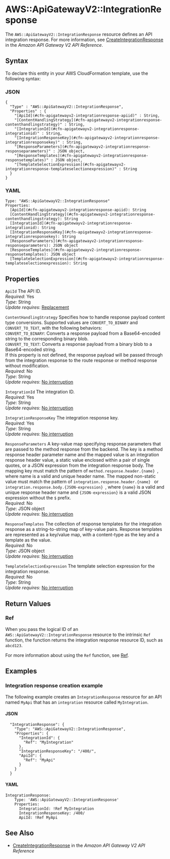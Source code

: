 # AWS::ApiGatewayV2::IntegrationResponse<a name="aws-resource-apigatewayv2-integrationresponse"></a>

The `AWS::ApiGatewayV2::IntegrationResponse` resource defines an API integration response\. For more information, see [CreateIntegrationResponse](https://docs.aws.amazon.com//apigatewayv2/latest/api-reference/apis-apiid-integrations-integrationid-integrationresponses.html#CreateIntegrationResponse) in the *Amazon API Gateway V2 API Reference*\.

## Syntax<a name="aws-resource-apigatewayv2-integrationresponse-syntax"></a>

To declare this entity in your AWS CloudFormation template, use the following syntax:

### JSON<a name="aws-resource-apigatewayv2-integrationresponse-syntax.json"></a>

```
{
  "Type" : "AWS::ApiGatewayV2::IntegrationResponse",
  "Properties" : {
    "[ApiId](#cfn-apigatewayv2-integrationresponse-apiid)" : String,
    "[ContentHandlingStrategy](#cfn-apigatewayv2-integrationresponse-contenthandlingstrategy)" : String,
    "[IntegrationId](#cfn-apigatewayv2-integrationresponse-integrationid)" : String,
    "[IntegrationResponseKey](#cfn-apigatewayv2-integrationresponse-integrationresponsekey)" : String,
    "[ResponseParameters](#cfn-apigatewayv2-integrationresponse-responseparameters)" : JSON object,
    "[ResponseTemplates](#cfn-apigatewayv2-integrationresponse-responsetemplates)" : JSON object,
    "[TemplateSelectionExpression](#cfn-apigatewayv2-integrationresponse-templateselectionexpression)" : String
  }
}
```

### YAML<a name="aws-resource-apigatewayv2-integrationresponse-syntax.yaml"></a>

```
Type: "AWS::ApiGatewayV2::IntegrationResponse"
Properties:
  [ApiId](#cfn-apigatewayv2-integrationresponse-apiid): String
  [ContentHandlingStrategy](#cfn-apigatewayv2-integrationresponse-contenthandlingstrategy): String
  [IntegrationId](#cfn-apigatewayv2-integrationresponse-integrationid): String
  [IntegrationResponseKey](#cfn-apigatewayv2-integrationresponse-integrationresponsekey): String
  [ResponseParameters](#cfn-apigatewayv2-integrationresponse-responseparameters): JSON object
  [ResponseTemplates](#cfn-apigatewayv2-integrationresponse-responsetemplates): JSON object
  [TemplateSelectionExpression](#cfn-apigatewayv2-integrationresponse-templateselectionexpression): String
```

## Properties<a name="aws-resource-apigatewayv2-integrationresponse-properties"></a>

`ApiId`  <a name="cfn-apigatewayv2-integrationresponse-apiid"></a>
The API ID\.  
 *Required*: Yes  
 *Type*: String  
 *Update requires*: [Replacement](using-cfn-updating-stacks-update-behaviors.md#update-replacement) 

`ContentHandlingStrategy`  <a name="cfn-apigatewayv2-integrationresponse-contenthandlingstrategy"></a>
Specifies how to handle response payload content type conversions\. Supported values are `CONVERT_TO_BINARY` and `CONVERT_TO_TEXT`, with the following behaviors:  
 `CONVERT_TO_BINARY`: Converts a response payload from a Base64\-encoded string to the corresponding binary blob\.  
 `CONVERT_TO_TEXT`: Converts a response payload from a binary blob to a Base64\-encoded string\.  
If this property is not defined, the response payload will be passed through from the integration response to the route response or method response without modification\.  
 *Required*: No  
 *Type*: String  
 *Update requires*: [No interruption](using-cfn-updating-stacks-update-behaviors.md#update-no-interrupt) 

`IntegrationId`  <a name="cfn-apigatewayv2-integrationresponse-integrationid"></a>
The integration ID\.  
 *Required*: Yes  
 *Type*: String  
 *Update requires*: [No interruption](using-cfn-updating-stacks-update-behaviors.md#update-no-interrupt) 

`IntegrationResponseKey`  <a name="cfn-apigatewayv2-integrationresponse-integrationresponsekey"></a>
The integration response key\.  
 *Required*: Yes  
 *Type*: String  
 *Update requires*: [No interruption](using-cfn-updating-stacks-update-behaviors.md#update-no-interrupt) 

`ResponseParameters`  <a name="cfn-apigatewayv2-integrationresponse-responseparameters"></a>
A key\-value map specifying response parameters that are passed to the method response from the backend\. The key is a method response header parameter name and the mapped value is an integration response header value, a static value enclosed within a pair of single quotes, or a JSON expression from the integration response body\. The mapping key must match the pattern of `method.response.header.{name} `, where name is a valid and unique header name\. The mapped non\-static value must match the pattern of `integration.response.header.{name} ` or `integration.response.body.{JSON-expression} `, where ` {name} ` is a valid and unique response header name and ` {JSON-expression} ` is a valid JSON expression without the `$` prefix\.  
 *Required*: No  
 *Type*: JSON object  
 *Update requires*: [No interruption](using-cfn-updating-stacks-update-behaviors.md#update-no-interrupt) 

`ResponseTemplates`  <a name="cfn-apigatewayv2-integrationresponse-responsetemplates"></a>
The collection of response templates for the integration response as a string\-to\-string map of key\-value pairs\. Response templates are represented as a key/value map, with a content\-type as the key and a template as the value\.  
 *Required*: No  
 *Type*: JSON object  
 *Update requires*: [No interruption](using-cfn-updating-stacks-update-behaviors.md#update-no-interrupt) 

`TemplateSelectionExpression`  <a name="cfn-apigatewayv2-integrationresponse-templateselectionexpression"></a>
The template selection expression for the integration response\.  
 *Required*: No  
 *Type*: String  
 *Update requires*: [No interruption](using-cfn-updating-stacks-update-behaviors.md#update-no-interrupt) 

## Return Values<a name="aws-resource-apigatewayv2-integrationresponse-returnvalues"></a>

### Ref<a name="aws-resource-apigatewayv2-integrationresponse-ref"></a>

When you pass the logical ID of an `AWS::ApiGatewayV2::IntegrationResponse` resource to the intrinsic `Ref` function, the function returns the integration response resource ID, such as `abcd123`\. 

For more information about using the `Ref` function, see [Ref](intrinsic-function-reference-ref.md)\. 

## Examples<a name="aws-resource-apigatewayv2-integrationresponse-examples"></a>

### Integration response creation example<a name="aws-resource-apigatewayv2-integrationresponse-example1"></a>

The following example creates an `IntegrationResponse` resource for an API named `MyApi` that has an `integration` resource called `MyIntegration`\.

#### JSON<a name="aws-resource-apigatewayv2-integrationresponse-example1.json"></a>

```
  "IntegrationResponse": {
    "Type": "AWS::ApiGatewayV2::IntegrationResponse",
    "Properties": {
      "IntegrationId": {
        "Ref": "MyIntegration"
      },
      "IntegrationResponseKey": "/400/",
      "ApiId": {
        "Ref": "MyApi"
      }
    }
  }
```

#### YAML<a name="aws-resource-apigatewayv2-integrationresponse-example1.yaml"></a>

```
IntegrationResponse:
    Type: 'AWS::ApiGatewayV2::IntegrationResponse'
    Properties:
      IntegrationId: !Ref MyIntegration
      IntegrationResponseKey: /400/
      ApiId: !Ref MyApi
```

## See Also<a name="aws-resource-apigatewayv2-integrationresponse-seealso"></a>
+  [CreateIntegrationResponse](https://docs.aws.amazon.com//apigatewayv2/latest/api-reference/apis-apiid-integrations-integrationid-integrationresponses.html#CreateIntegrationResponse) in the *Amazon API Gateway V2 API Reference* 